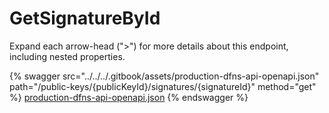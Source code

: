 # GetSignatureById

Expand each arrow-head (">") for more details about this endpoint, including nested properties.

{% swagger src="../../../.gitbook/assets/production-dfns-api-openapi.json" path="/public-keys/{publicKeyId}/signatures/{signatureId}" method="get" %}
[production-dfns-api-openapi.json](../../../.gitbook/assets/production-dfns-api-openapi.json)
{% endswagger %}
